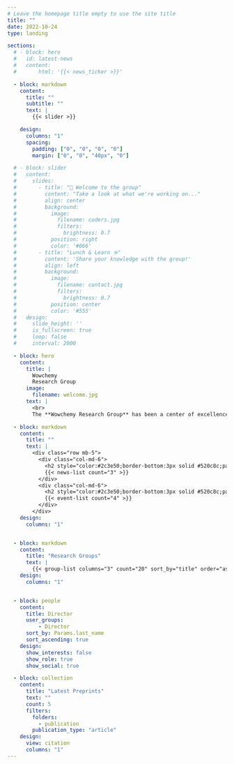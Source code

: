 ```yaml
---
# Leave the homepage title empty to use the site title
title: ""
date: 2022-10-24
type: landing

sections:
  # - block: hero
  #   id: latest-news
  #   content:
  #       html: '{{< news_ticker >}}'

  - block: markdown
    content:
      title: ""
      subtitle: ""
      text: |
        {{< slider >}}

    design:
      columns: "1"
      spacing:
        padding: ["0", "0", "0", "0"]
        margin: ["0", "0", "40px", "0"]

  # - block: slider
  #   content:
  #     slides:
  #       - title: "👋 Welcome to the group"
  #         content: "Take a look at what we're working on..."
  #         align: center
  #         background:
  #           image:
  #             filename: coders.jpg
  #             filters:
  #               brightness: 0.7
  #           position: right
  #           color: '#666'
  #       - title: "Lunch & Learn ☕️"
  #         content: 'Share your knowledge with the group!'
  #         align: left
  #         background:
  #           image:
  #             filename: contact.jpg
  #             filters:
  #               brightness: 0.7
  #           position: center
  #           color: '#555'
  #   design:
  #     slide_height: ''
  #     is_fullscreen: true
  #     loop: false
  #     interval: 2000

  - block: hero
    content:
      title: |
        Wowchemy
        Research Group
      image:
        filename: welcome.jpg
      text: |
        <br>
        The **Wowchemy Research Group** has been a center of excellence for Artificial Intelligence research, teaching, and practice since its founding in 2016.

  - block: markdown
    content:
      title: ""
      text: |
        <div class="row mb-5">
          <div class="col-md-6">
            <h2 style="color:#2c3e50;border-bottom:3px solid #520c8c;padding-bottom:.5rem;margin-bottom:1.5rem;font-size: 2rem;">Latest News</h2>
            {{< news-list count="3" >}}
          </div>
          <div class="col-md-6">
            <h2 style="color:#2c3e50;border-bottom:3px solid #520c8c;padding-bottom:.5rem;margin-bottom:1.5rem;font-size: 2rem;">Upcoming Events</h2>
            {{< event-list count="4" >}}
          </div>
        </div>
    design:
      columns: "1"


  - block: markdown
    content:
      title: "Research Groups"
      text: |
        {{< group-list columns="3" count="20" sort_by="title" order="asc" >}}
    design:
      columns: "1"


  - block: people
    content:
      title: Director
      user_groups:
          - Director
      sort_by: Params.last_name
      sort_ascending: true
    design:
      show_interests: false
      show_role: true
      show_social: true

  - block: collection
    content:
      title: "Latest Preprints"
      text: ""
      count: 5
      filters:
        folders:
          - publication
        publication_type: "article"
    design:
      view: citation
      columns: "1"
---
```



